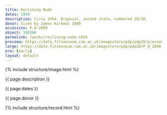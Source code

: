 ```yaml
---
title: Reclining Nude
dates: 1954
description: Circa 1954. Drypoint, second state, numbered 20/20.
donor: Given by James Kirkman 2000
accession: P.8-2000
object: 160366
permalink: /works/reclining-nude-1954
preview: https://data.fitzmuseum.cam.ac.uk/imagestore/pdp/pdp28/preview_P_8_2000.jpg
large: https://data.fitzmuseum.cam.ac.uk/imagestore/pdp/pdp28/P_8_2000.jpg
era: [early]
layout: default
---
```

{% include structure/image.html %}

{{ page.description }}

{{ page.dates }}

{{ page.donor }}

{% include structure/record.html %}
